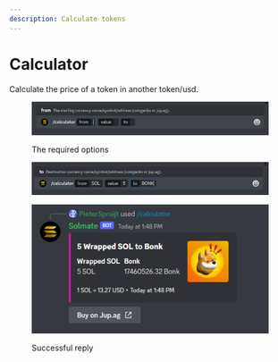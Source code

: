 ```yaml
---
description: Calculate tokens
---
```


# Calculator

Calculate the price of a token in another token/usd.

<figure><img src="../.gitbook/assets/image (18) (2).png" alt=""><figcaption><p>The required options</p></figcaption></figure>

<figure><img src="../.gitbook/assets/image (16).png" alt=""><figcaption></figcaption></figure>

<figure><img src="../.gitbook/assets/image (15) (2).png" alt=""><figcaption><p>Successful reply</p></figcaption></figure>
